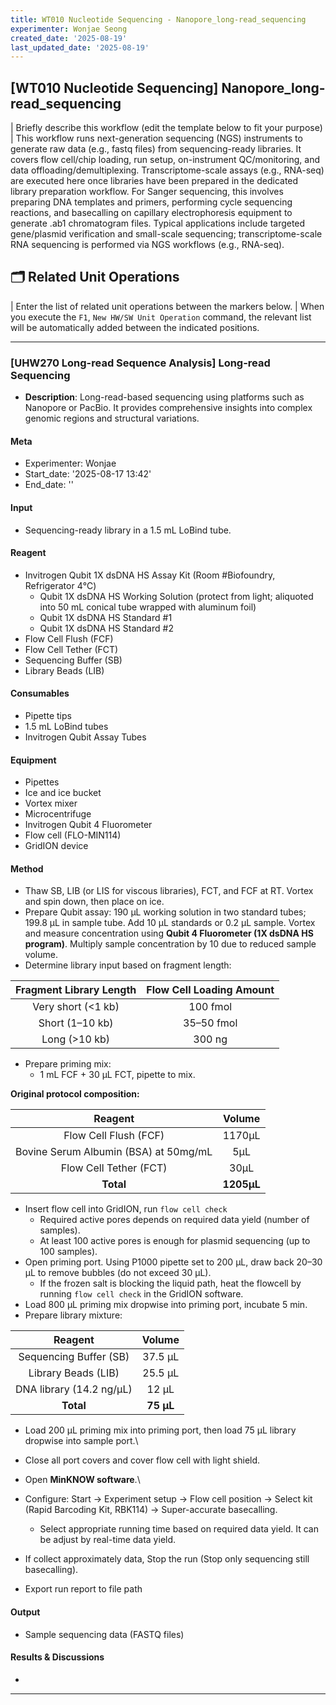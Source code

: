 ```yaml
---
title: WT010 Nucleotide Sequencing - Nanopore_long-read_sequencing
experimenter: Wonjae Seong
created_date: '2025-08-19'
last_updated_date: '2025-08-19'
---
```


## [WT010 Nucleotide Sequencing] Nanopore_long-read_sequencing
| Briefly describe this workflow (edit the template below to fit your purpose)
| This workflow runs next-generation sequencing (NGS) instruments to generate raw data (e.g., fastq files) from sequencing-ready libraries. It covers flow cell/chip loading, run setup, on-instrument QC/monitoring, and data offloading/demultiplexing. Transcriptome-scale assays (e.g., RNA-seq) are executed here once libraries have been prepared in the dedicated library preparation workflow. For Sanger sequencing, this involves preparing DNA templates and primers, performing cycle sequencing reactions, and basecalling on capillary electrophoresis equipment to generate .ab1 chromatogram files. Typical applications include targeted gene/plasmid verification and small-scale sequencing; transcriptome-scale RNA sequencing is performed via NGS workflows (e.g., RNA-seq).

## 🗂️ Related Unit Operations

| Enter the list of related unit operations between the markers below.
| When you execute the `F1`, `New HW/SW Unit Operation` command, the relevant list will be automatically added between the indicated positions.


<!-- UNITOPERATION_LIST_START -->
------------------------------------------------------------------------
### \[UHW270 Long-read Sequence Analysis\] Long-read Sequencing

-   **Description**: Long-read-based sequencing using platforms such as Nanopore or PacBio. It provides comprehensive insights into complex genomic regions and structural variations.

#### Meta

-   Experimenter: Wonjae
-   Start_date: '2025-08-17 13:42'
-   End_date: ''

#### Input

-   Sequencing-ready library in a 1.5 mL LoBind tube.

#### Reagent

-   Invitrogen Qubit 1X dsDNA HS Assay Kit (Room #Biofoundry, Refrigerator 4℃)
    -   Qubit 1X dsDNA HS Working Solution (protect from light; aliquoted into 50 mL conical tube wrapped with aluminum foil)
    -   Qubit 1X dsDNA HS Standard #1
    -   Qubit 1X dsDNA HS Standard #2
-   Flow Cell Flush (FCF)
-   Flow Cell Tether (FCT)
-   Sequencing Buffer (SB)
-   Library Beads (LIB)

#### Consumables

-   Pipette tips
-   1.5 mL LoBind tubes
-   Invitrogen Qubit Assay Tubes

#### Equipment

-   Pipettes
-   Ice and ice bucket
-   Vortex mixer
-   Microcentrifuge
-   Invitrogen Qubit 4 Fluorometer
-   Flow cell (FLO-MIN114)
-   GridION device

#### Method

-   Thaw SB, LIB (or LIS for viscous libraries), FCT, and FCF at RT. Vortex and spin down, then place on ice.
-   Prepare Qubit assay: 190 μL working solution in two standard tubes; 199.8 μL in sample tube. Add 10 μL standards or 0.2 μL sample. Vortex and measure concentration using **Qubit 4 Fluorometer (1X dsDNA HS program)**. Multiply sample concentration by 10 due to reduced sample volume.
-   Determine library input based on fragment length:

| Fragment Library Length | Flow Cell Loading Amount |
|:-----------------------:|:------------------------:|
|   Very short (\<1 kb)   |         100 fmol         |
|     Short (1–10 kb)     |        35–50 fmol        |
|     Long (\>10 kb)      |          300 ng          |

-   Prepare priming mix:
    -   1 mL FCF + 30 μL FCT, pipette to mix.

**Original protocol composition:**

|                Reagent                |   Volume   |
|:-------------------------------------:|:----------:|
|         Flow Cell Flush (FCF)         |   1170μL   |
| Bovine Serum Albumin (BSA) at 50mg/mL |    5μL     |
|        Flow Cell Tether (FCT)         |    30μL    |
|               **Total**               | **1205μL** |

-   Insert flow cell into GridION, run `flow cell check`
    -   Required active pores depends on required data yield (number of samples).
    -   At least 100 active pores is enough for plasmid sequencing (up to 100 samples).
-   Open priming port. Using P1000 pipette set to 200 μL, draw back 20–30 μL to remove bubbles (do not exceed 30 μL).
    -   If the frozen salt is blocking the liquid path, heat the flowcell by running `flow cell check` in the GridION software.
-   Load 800 μL priming mix dropwise into priming port, incubate 5 min.
-   Prepare library mixture:

|         Reagent          |  Volume   |
|:------------------------:|:---------:|
|  Sequencing Buffer (SB)  |  37.5 μL  |
|   Library Beads (LIB)    |  25.5 μL  |
| DNA library (14.2 ng/μL) |   12 μL   |
|        **Total**         | **75 μL** |

-   Load 200 μL priming mix into priming port, then load 75 μL library dropwise into sample port.\

-   Close all port covers and cover flow cell with light shield.

-   Open **MinKNOW software**.\

-   Configure: Start → Experiment setup → Flow cell position → Select kit (Rapid Barcoding Kit, RBK114) → Super-accurate basecalling.
    -   Select appropriate running time based on required data yield. It can be adjust by real-time data yield.

- If collect approximately data, Stop the run (Stop only sequencing still basecalling).
-   Export run report to file path

#### Output

-   Sample sequencing data (FASTQ files)

#### Results & Discussions
- 
------------------------------------------------------------------------

<!-- UNITOPERATION_LIST_END -->


